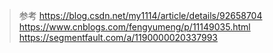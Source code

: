 > 参考
https://blog.csdn.net/my1114/article/details/92658704
https://www.cnblogs.com/fengyumeng/p/11149035.html
https://segmentfault.com/a/1190000020337993

